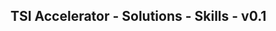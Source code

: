 TSI Accelerator - Solutions - Skills - v0.1
--------------------------------------------------------------------------------------------


